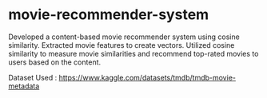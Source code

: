 # movie-recommender-system
Developed a content-based movie recommender system using cosine similarity. Extracted movie features to create vectors. Utilized cosine similarity to measure movie similarities and recommend top-rated movies to users based on the content.

Dataset Used : https://www.kaggle.com/datasets/tmdb/tmdb-movie-metadata
